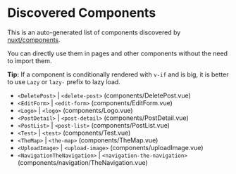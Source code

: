 # Discovered Components

This is an auto-generated list of components discovered by [nuxt/components](https://github.com/nuxt/components).

You can directly use them in pages and other components without the need to import them.

**Tip:** If a component is conditionally rendered with `v-if` and is big, it is better to use `Lazy` or `lazy-` prefix to lazy load.

- `<DeletePost>` | `<delete-post>` (components/DeletePost.vue)
- `<EditForm>` | `<edit-form>` (components/EditForm.vue)
- `<Logo>` | `<logo>` (components/Logo.vue)
- `<PostDetail>` | `<post-detail>` (components/PostDetail.vue)
- `<PostList>` | `<post-list>` (components/PostList.vue)
- `<Test>` | `<test>` (components/Test.vue)
- `<TheMap>` | `<the-map>` (components/TheMap.vue)
- `<UploadImage>` | `<upload-image>` (components/uploadImage.vue)
- `<NavigationTheNavigation>` | `<navigation-the-navigation>` (components/navigation/TheNavigation.vue)
